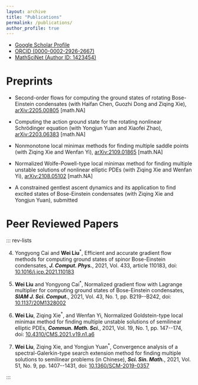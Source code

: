 ```yaml
---
layout: archive
title: "Publications"
permalink: /publications/
author_profile: true
---
```



- [Google Scholar Profile](https://scholar.google.com/citations?user=boygCawAAAAJ&hl=en) 
- [ORCID (0000-0002-2926-2667)](https://orcid.org/0000-0002-2926-2667)
- [MathSciNet (Author ID: 1423454)](https://mathscinet.ams.org/mathscinet/MRAuthorID/1423454)

 
<!-- {% if author.googlescholar %}
  You can also find my articles on <u><a href="{{author.googlescholar}}">my Google Scholar profile</a>.</u>
{% endif %} 

{% include base_path %}

{% for post in site.publications reversed %}
  {% include archive-single.html %}
{% endfor %}
 -->
 
 
Preprints
======
<!-- Haifan Chen, Guozhi Dong<sup>*</sup>, **Wei Liu**, and Ziqing Xie, -->
* Second-order flows for computing the ground states of rotating Bose-Einstein condensates 
	(with Haifan Chen, Guozhi Dong and Ziqing Xie), 
  [arXiv:2205.00805](https://arxiv.org/abs/2205.00805) [math.NA]
  <!-- submitted to J. Comput. Phys.. -->

<!-- **Wei Liu**, Yongjun Yuan<sup>*</sup>, and Xiaofei Zhao,  -->
*	Computing the action ground state for the rotating nonlinear Schrödinger equation 
	(with Yongjun Yuan and Xiaofei Zhao), 
	[arXiv:2203.06383](https://arxiv.org/abs/2203.06383) [math.NA]
  <!-- submitted to SIAM J. Sci. Comput. -->

<!-- **Wei Liu**, Ziqing Xie<sup>*</sup>, and Wenfan Yi,  -->
*	Nonmonotone local minimax methods for finding multiple saddle points 
	(with Ziqing Xie and Wenfan Yi), 
  [arXiv:2109.01865](http://arxiv.org/abs/2109.01865) [math.NA]
  <!-- submitted to SIAM J. Numer. Anal. -->

<!-- **Wei Liu**, Ziqing Xie, and Wenfan Yi<sup>*</sup>,  -->
*	Normalized Wolfe-Powell-type local minimax method for finding multiple unstable solutions of nonlinear elliptic PDEs 
	(with Ziqing Xie and Wenfan Yi),
  [arXiv:2108.05102](http://arxiv.org/abs/2108.05102) [math.NA]
  <!-- submitted to Sci. China Math. -->
 
<!-- **Wei Liu**, Ziqing Xie, and Yongjun Yuan<sup>*</sup>, -->
* A constrained gentlest ascent dynamics and its application to find excited states of Bose-Einstein condensates 
	(with Ziqing Xie and Yongjun Yuan), submitted
 
 
Peer Reviewed Papers
======

::: rev-lists

4. Yongyong Cai and **Wei Liu**<sup>*</sup>,
  Efficient and accurate gradient flow methods for computing ground states of spinor Bose-Einstein condensates, 
  _**J. Comput. Phys.**_, 2021, Vol. 433, article 110183, 
  doi: [10.1016/j.jcp.2021.110183](https://doi.org/10.1016/j.jcp.2021.110183)

3. **Wei Liu** and Yongyong Cai<sup>*</sup>, 
  Normalized gradient flow with Lagrange multiplier for computing ground states of Bose-Einstein condensates, 
  _**SIAM J. Sci. Comput.**_, 2021, Vol. 43, No. 1, pp. B219--B242, 
  doi: [10.1137/20M1328002](https://doi.org/10.1137/20M1328002)

2. **Wei Liu**, Ziqing Xie<sup>*</sup>, and Wenfan Yi, 
  Normalized Goldstein-type local minimax method for finding multiple unstable solutions of semilinear elliptic PDEs, 
  _**Commun. Math. Sci.**_, 2021, Vol. 19, No. 1, pp. 147--174, 
  doi: [10.4310/CMS.2021.v19.n1.a6](https://doi.org/10.4310/CMS.2021.v19.n1.a6)

1. **Wei Liu**, Ziqing Xie, and Yongjun Yuan<sup>*</sup>, 
  Convergence analysis of a spectral-Galerkin-type search extension method for finding multiple solutions to semilinear problems (in Chinese),
  _**Sci. Sin. Math.**_, 2021, Vol. 51, No. 9, pp. 1407--1431, 
  doi: [10.1360/SCM-2019-0357](https://doi.org/10.1360/SCM-2019-0357)

:::

